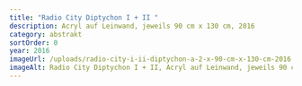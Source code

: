 ```yaml
---
title: "Radio City Diptychon I + II "
description: Acryl auf Leinwand, jeweils 90 cm x 130 cm, 2016
category: abstrakt
sortOrder: 0
year: 2016
imageUrl: /uploads/radio-city-i-ii-diptychon-a-2-x-90-cm-x-130-cm-2016.jpg
imageAlt: Radio City Diptychon I + II, Acryl auf Leinwand, jeweils 90 cm x 130 cm, 2016
---
```

